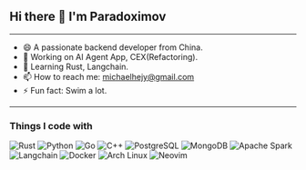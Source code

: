 ## Hi there 👋 I'm Paradoximov

-------

- 😄 A passionate backend developer from China.
- 🔭 Working on AI Agent App, CEX(Refactoring).
- 🌱 Learning Rust, Langchain.
- 📫 How to reach me: michaelhejy@gmail.com
- ⚡ Fun fact: Swim a lot.

-------

<h3>Things I code with</h3>
<p>
  <img alt="Rust" src="https://img.shields.io/badge/-Rust-DEA584?style=flat-square&logo=rust&logoColor=white" />
  <img alt="Python" src="https://img.shields.io/badge/-Python-3776AB?style=flat-square&logo=python&logoColor=white" /> 
  <img alt="Go" src="https://img.shields.io/badge/-Go-00ADD8?style=flat-square&logo=go&logoColor=white" /> 
  <img alt="C++" src="https://img.shields.io/badge/-C++-00599C?style=flat-square&logo=c%2B%2B&logoColor=white" /> 
  <img alt="PostgreSQL" src="https://img.shields.io/badge/-PostgreSQL-336791?style=flat-square&logo=postgresql&logoColor=white" />
  <img alt="MongoDB" src="https://img.shields.io/badge/-MongoDB-13aa52?style=flat-square&logo=mongodb&logoColor=white" />
  <img alt="Apache Spark" src="https://img.shields.io/badge/-Spark-E25A1C?style=flat-square&logo=apachespark&logoColor=white" /> 
  <img alt="Langchain" src="https://img.shields.io/badge/-LangChain-FFDA44?style=flat-square&logo=langchain&logoColor=black" /> 
  <img alt="Docker" src="https://img.shields.io/badge/-Docker-46a2f1?style=flat-square&logo=docker&logoColor=white" />
  <img alt="Arch Linux" src="https://img.shields.io/badge/-Arch%20Linux-1793D1?style=flat-square&logo=archlinux&logoColor=white" />
  <img alt="Neovim" src="https://img.shields.io/badge/-Neovim-57A143?style=flat-square&logo=neovim&logoColor=white" />
</p>


<!--
**bnbjin/bnbjin** is a ✨ _special_ ✨ repository because its `README.md` (this file) appears on your GitHub profile.

Here are some ideas to get you started:

- 🔭 I’m currently working on ...
- 🌱 I’m currently learning ...
- 👯 I’m looking to collaborate on ...
- 🤔 I’m looking for help with ...
- 💬 Ask me about ...
- 📫 How to reach me: ...
- 😄 Pronouns: ...
- ⚡ Fun fact: ...
-->
